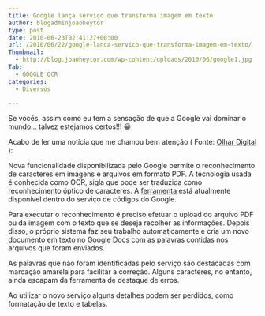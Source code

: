 ```yaml
---
title: Google lança serviço que transforma imagem em texto
author: blogadminjoaoheytor
type: post
date: 2010-06-23T02:41:27+00:00
url: /2010/06/22/google-lanca-servico-que-transforma-imagem-em-texto/
Thumbnail:
  - http://blog.joaoheytor.com/wp-content/uploads/2010/06/google1.jpg
Tab:
  - GOOGLE OCR
categories:
  - Diversos

---
```

Se vocês, assim como eu tem a sensação de que a Google vai dominar o mundo&#8230; talvez estejamos certos!!! 😀

Acabo de ler uma notícia que me chamou bem atenção ( Fonte: <a href="http://olhardigital.uol.com.br/produtos/digital_news/google-lanca-servico-que-transforma-imagem-em-texto/12456" target="_blank">Olhar Digital</a> ):

Nova funcionalidade disponibilizada pelo Google permite o reconhecimento de caracteres em imagens e arquivos em formato PDF. A tecnologia usada é conhecida como OCR, sigla que pode ser traduzida como reconhecimento óptico de caracteres. A <a href="http://googlecodesamples.com/docs/php/ocr.php" target="_blank" class="broken_link">ferramenta</a> está atualmente disponível dentro do serviço de códigos do Google.

Para executar o reconhecimento é preciso efetuar o upload do arquivo PDF ou da imagem com o texto que se deseja recolher as informações. Depois disso, o próprio sistema faz seu trabalho automaticamente e cria um novo documento em texto no Google Docs com as palavras contidas nos arquivos que foram enviados.

As palavras que não foram identificadas pelo serviço são destacadas com marcação amarela para facilitar a correção. Alguns caracteres, no entanto, ainda escapam da ferramenta de destaque de erros.

Ao utilizar o novo serviço alguns detalhes podem ser perdidos, como formatação de texto e tabelas.